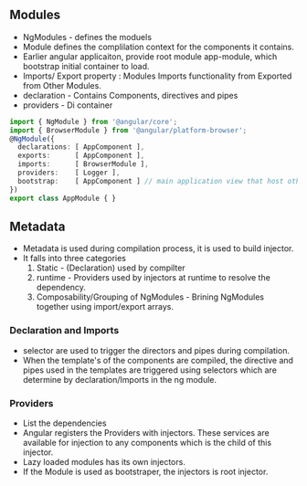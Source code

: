 
## Modules

* NgModules - defines the moduels
* Module defines the complilation context for the components it contains. 
* Earlier angular applicaiton, provide root module app-module, which bootstrap  initial container to load. 
* Imports/ Export property : Modules Imports functionality from Exported from Other Modules.  
* declaration - Contains Components, directives and pipes  
* providers - Di container  

```ts
import { NgModule } from '@angular/core';
import { BrowserModule } from '@angular/platform-browser';
@NgModule({
  declarations: [ AppComponent ],
  exports:      [ AppComponent ],
  imports:      [ BrowserModule ],
  providers:    [ Logger ], 
  bootstrap:    [ AppComponent ] // main application view that host other views
})
export class AppModule { }
```

## Metadata

* Metadata is used during compilation process, it is used to build injector. 
* It falls into three categories
	 1. Static - (Declaration) used by compilter
	 2. runtime - Providers used by injectors at runtime to resolve the dependency.
	 3. Composability/Grouping of NgModules - Brining NgModules together using import/export arrays.

### Declaration and Imports

* selector are used to trigger the directors and pipes during compilation.
* When the template's of the components are compiled, the directive and pipes used in the templates are triggered using selectors which are determine by declaration/Imports in the ng module. 

### Providers

* List the dependencies 
* Angular registers the Providers with injectors. These services are available for injection to any components which is the child of this injector.
* Lazy loaded modules has its own injectors.
* If the Module is used as bootstraper, the injectors is root injector.

